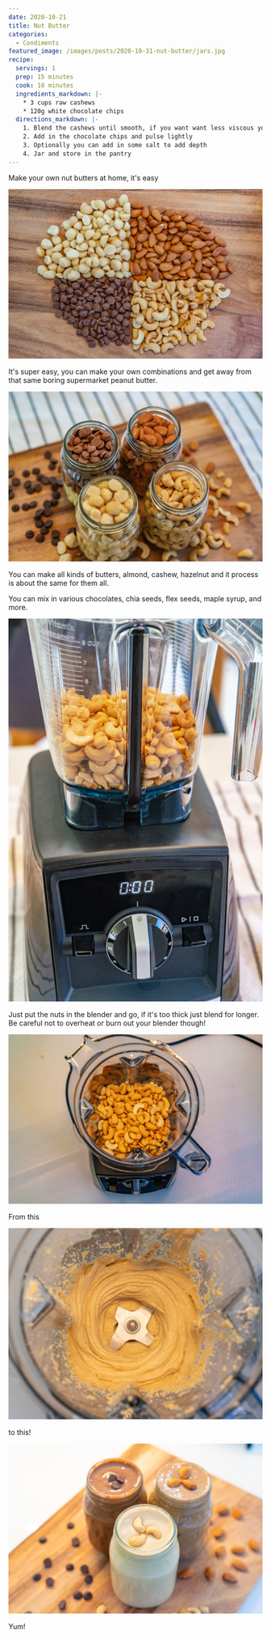 ```yaml
---
date: 2020-10-21
title: Nut Butter
categories:
  - Condiments
featured_image: /images/posts/2020-10-31-nut-butter/jars.jpg
recipe:
  servings: 1
  prep: 15 minutes
  cook: 10 minutes
  ingredients_markdown: |-
    * 3 cups raw cashews
    * 120g white chocolate chips
  directions_markdown: |-
    1. Blend the cashews until smooth, if you want want less viscous you can add a small amount of coconut oil
    2. Add in the chocolate chips and pulse lightly
    3. Optionally you can add in some salt to add depth
    4. Jar and store in the pantry
---
```


Make your own nut butters at home, it's easy

![Hero](/images/posts/2020-10-31-nut-butter/hero.jpg)

It's super easy, you can make your own combinations and get away from that same boring supermarket peanut butter.

![Prejars](/images/posts/2020-10-31-nut-butter/prejars.jpg)

You can make all kinds of butters, almond, cashew, hazelnut and it process is about the same for them all.

You can mix in various chocolates, chia seeds, flex seeds, maple syrup, and more.

![Blender](/images/posts/2020-10-31-nut-butter/blender.jpg)

Just put the nuts in the blender and go, if it's too thick just blend for longer. Be careful not to overheat or burn out your blender though!


![Up to](/images/posts/2020-10-31-nut-butter/birds_view.jpg)

From this

![Up to](/images/posts/2020-10-31-nut-butter/blended.jpg)

to this!

![Pantry](/images/posts/2020-10-31-nut-butter/jarred.jpg)

Yum!
